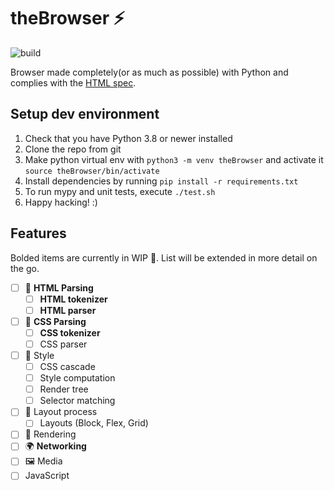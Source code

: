 # theBrowser :zap:

![build](https://github.com/aaralh/theBrowser/workflows/CI-Build/badge.svg)


Browser made completely(or as much as possible) with Python and complies with the [HTML spec](https://html.spec.whatwg.org).

## Setup dev environment

1. Check that you have Python 3.8 or newer installed
2. Clone the repo from git
3. Make python virtual env with ```python3 -m venv theBrowser``` and activate it ```source theBrowser/bin/activate```
4. Install dependencies by running ```pip install -r requirements.txt```
5. To run mypy and unit tests, execute ```./test.sh```
6. Happy hacking! :)

## Features

Bolded items are currently in WIP :construction:. List will be extended in more detail on the go.

- [ ] 📝 **HTML Parsing**
    - [ ] **HTML tokenizer**
    - [ ] **HTML parser**
- [ ] 📝 **CSS Parsing**
    - [ ] **CSS tokenizer**
    - [ ] CSS parser
- [ ] 📐 Style
    - [ ] CSS cascade
    - [ ] Style computation
    - [ ] Render tree
    - [ ] Selector matching
- [ ] 🎴 Layout process
    - [ ] Layouts (Block, Flex, Grid)
- [ ] 🎨 Rendering
- [ ] 🌍 **Networking**
- [ ] 🖼️ Media
- [ ] JavaScript
